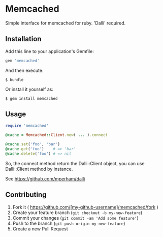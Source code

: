 # Memcached

Simple interface for memcached for ruby.
'Dalli' required.

## Installation

Add this line to your application's Gemfile:

```ruby
gem 'memcached'
```

And then execute:

    $ bundle

Or install it yourself as:

    $ gem install memcached

## Usage

```ruby
require 'memcached'

@cache = Memcached::Client.new( ... ).connect

@cache.set('foo', 'bar')
@cache.get('foo')    # => 'bar'
@cache.delete('foo') # => nil
```

So, the connect method return the Dalli::Client object, you can
use Dalli::Client method by instance.

See https://github.com/mperham/dalli

## Contributing

1. Fork it ( https://github.com/[my-github-username]/memcached/fork )
2. Create your feature branch (`git checkout -b my-new-feature`)
3. Commit your changes (`git commit -am 'Add some feature'`)
4. Push to the branch (`git push origin my-new-feature`)
5. Create a new Pull Request
